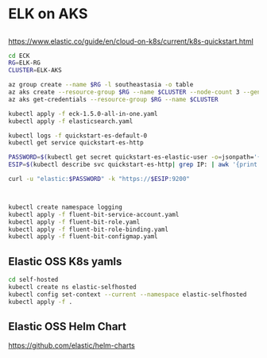 # ELK on AKS

## 

https://www.elastic.co/guide/en/cloud-on-k8s/current/k8s-quickstart.html

```bash
cd ECK
RG=ELK-RG
CLUSTER=ELK-AKS

az group create --name $RG -l southeastasia -o table
az aks create --resource-group $RG --name $CLUSTER --node-count 3 --generate-ssh-keys
az aks get-credentials --resource-group $RG --name $CLUSTER

kubectl apply -f eck-1.5.0-all-in-one.yaml
kubectl apply -f elasticsearch.yaml

kubectl logs -f quickstart-es-default-0 
kubectl get service quickstart-es-http

PASSWORD=$(kubectl get secret quickstart-es-elastic-user -o=jsonpath='{.data.elastic}' | base64 --decode)
ESIP=$(kubectl describe svc quickstart-es-http| grep IP: | awk '{print $2;}')

curl -u "elastic:$PASSWORD" -k "https://$ESIP:9200"



kubectl create namespace logging
kubectl apply -f fluent-bit-service-account.yaml
kubectl apply -f fluent-bit-role.yaml
kubectl apply -f fluent-bit-role-binding.yaml
kubectl apply -f fluent-bit-configmap.yaml

```

## Elastic OSS K8s yamls

```bash
cd self-hosted
kubectl create ns elastic-selfhosted
kubectl config set-context --current --namespace elastic-selfhosted
kubectl apply -f .
```

## Elastic OSS Helm Chart

https://github.com/elastic/helm-charts
